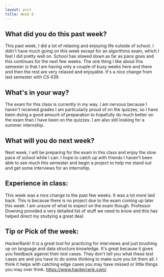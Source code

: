 ```yaml
---
layout: post
title: Week 6
---
```


## What did you do this past week?

This past week, I did a lot of relaxing and enjoying life outside of school. I didn't have much going on this week except for an algorithms exam, which I feel I did pretty well on. School has slowed down as far as pace goes and this continues for the next few weeks. The one thing I like about this semester is that I am having only a couple of busy weeks here and there and then the rest are very relaxed and enjoyable. It's a nice change from last semester with CS 439. 

## What's in your way?

The exam for this class is currently in my way. I am nervous because I haven't received grades I am particularly proud of on the quizzes, so I have been doing a good amount of preparation to hopefully do much better on the exam than I have been on the quizzes. I am also still looking for a summer internship.

## What will you do next week?

Next week, I will be preparing for the exam in this class and enjoy the slow pace of school while I can. I hope to catch up with friends I haven't been able to see much this semester and begin a project to help me stand out and get some interviews for an internship.

## Experience in class:

This week was a nice change to the past few weeks. It was a lot more laid back. This is because there is no project due to the exam coming up later this week. I am unsure of what to expect on the exam though. Professor Downing provided a very detailed list of stuff we need to know and this has helped direct my studying a great deal. 

## Tip or Pick of the week:

HackerRank! It is a great tool for practicing for interviews and just brushing up on language and data structure knowledge. It's great because it gives you feedback against their test cases. They don't tell you what these test cases are and you have to do some thinking to make sure you hit them all. I think it helps with catching edge cases you may have missed or little things you may over think. 
https://www.hackerrank.com/
